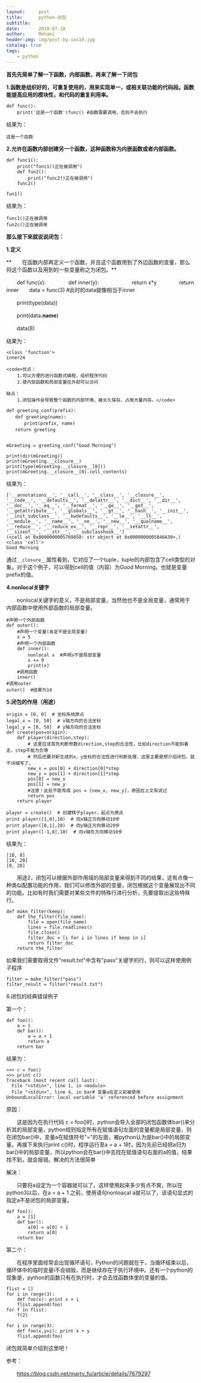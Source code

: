```yaml
---
layout:     post
title:      python-闭包
subtitle:   
date:       2018-07-10
author:     Mehaei
header-img: img/post-bg-ios10.jpg
catalog: true
tags:
    - python
---
```

**首先先简单了解一下函数，内部函数，再来了解一下闭包**

**1.函数是组织好的，可重复使用的，用来实现单一，或相关联功能的代码段。函数能提高应用的模块性，和代码的重复利用率。**

```
def func():
    print('这是一个函数')func() #函数需要调用，否则不会执行
```

结果为：

```
这是一个函数
```

**2.允许在函数内部创建另一个函数，这种函数称为内嵌函数或者内部函数。**

```
def func1():
    print("func1()正在被调用")
    def fun2():
        print("func2()正在被调用")
    func2()

fun1()
```

结果为：

```
func1()正在被调用
fun2c()正在被调用
```

**那么接下来就说说闭包：**

**1.定义**

**　　在函数内部再定义一个函数，并且这个函数用到了外边函数的变量，那么将这个函数以及用到的一些变量称之为闭包。**

　　def func(x):    　　　　def inner(y):        　　　　　　return x*y    　　　　return inner　　data = func(3) #此时的data就像相当于inner

　　print(type(data))

　　print(data.__name__)

　　data(8)

结果为：

```
<class 'function'>
inner24
```

```
<code>优点：
    1.可以方便的进行函数式编程，组织程序代码
    2.使内部函数和局部变量在外部可以访问

缺点：
    1.闭包操作会导致整个函数的内部环境，被长久保存，占用大量内存。</code>
```

```
def greeting_conf(prefix):
　　def greeting(name):
　　　　print(prefix, name)
　　return greeting


mGreeting = greeting_conf("Good Morning")

print(dir(mGreeting))
print(mGreeting.__closure__)
print(type(mGreeting.__closure__[0]))
print(mGreeting.__closure__[0].cell_contents)
```

结果为：

```
['__annotations__', '__call__', '__class__', '__closure__', '__code__', '__defaults__', '__delattr__', '__dict__', '__dir__', '__doc__', '__eq__', '__format__', '__ge__', '__get__', '__getattribute__', '__globals__', '__gt__', '__hash__', '__init__', '__init_subclass__', '__kwdefaults__', '__le__', '__lt__', '__module__', '__name__', '__ne__', '__new__', '__qualname__', '__reduce__', '__reduce_ex__', '__repr__', '__setattr__', '__sizeof__', '__str__', '__subclasshook__']
(<cell at 0x0000000005769858: str object at 0x0000000005846A30>,)
<class 'cell'>
Good Morning
```

通过`__closure__`属性看到，它对应了一个tuple，tuple的内部包含了cell类型的对象。对于这个例子，可以得到cell的值（内容）为Good Morning，也就是变量prefix的值。

**4.nonlocal关键字**

　　nonlocal关键字的意义，不是局部变量，当然他也不是全局变量，通常用于内部函数中使用外部函数的局部变量。

```
#声明一个外部函数
def outer():
    #声明一个变量(肯定不是全局变量)
    x = 5
    #声明一个内部函数
    def inner():
        nonlocal x  #声明x不是局部变量
        x += 9
        print(x)
    #调用函数
    inner()
#调用outer
outer()  #结果为14
```

**5.闭包的作用（用途）**

```
origin = [0, 0]  # 坐标系统原点
legal_x = [0, 50]  # x轴方向的合法坐标
legal_y = [0, 50]  # y轴方向的合法坐标
def create(pos=origin):
    def player(direction,step):
        # 这里应该首先判断参数direction,step的合法性，比如direction不能斜着走，step不能为负等
        # 然后还要对新生成的x，y坐标的合法性进行判断处理，这里主要是想介绍闭包，就不详细写了。
        new_x = pos[0] + direction[0]*step
        new_y = pos[1] + direction[1]*step
        pos[0] = new_x
        pos[1] = new_y
        #注意！此处不能写成 pos = [new_x, new_y]，原因在上文有说过
        return pos
    return player
 
player = create()  # 创建棋子player，起点为原点
print player([1,0],10)  # 向x轴正方向移动10步
print player([0,1],20)  # 向y轴正方向移动20步
print player([-1,0],10)  # 向x轴负方向移动10步
```

结果为：

```
[10, 0]
[10, 20]
[0, 20]
```

　　用途2，闭包可以根据外部作用域的局部变量来得到不同的结果，这有点像一种类似配置功能的作用，我们可以修改外部的变量，闭包根据这个变量展现出不同的功能。比如有时我们需要对某些文件的特殊行进行分析，先要提取出这些特殊行。

```
def make_filter(keep):
    def the_filter(file_name):
        file = open(file_name)
        lines = file.readlines()
        file.close()
        filter_doc = [i for i in lines if keep in i]
        return filter_doc
    return the_filter
```

如果我们需要取得文件"result.txt"中含有"pass"关键字的行，则可以这样使用例子程序

```
filter = make_filter("pass")
filter_result = filter("result.txt")
```

6.闭包的经典错误例子

第一个：

```
def foo():
    a = 1
    def bar():
        a = a + 1
        return a
    return bar
```

结果为：

```
>>> c = foo()
>>> print c()
Traceback (most recent call last):
  File "<stdin>", line 1, in <module>
  File "<stdin>", line 4, in bar# 变量a在定义前被使用
UnboundLocalError: local variable 'a' referenced before assignment
```

原因：

　　这是因为在执行代码 c = foo()时，python会导入全部的闭包函数体bar()来分析其的局部变量，python规则指定所有在赋值语句左面的变量都是局部变量，则在闭包bar()中，变量a在赋值符号"="的左面，被python认为是bar()中的局部变量。再接下来执行print c()时，程序运行至a = a + 1时，因为先前已经把a归为bar()中的局部变量，所以python会在bar()中去找在赋值语句右面的a的值，结果找不到，就会报错。解决的方法很简单

解决：

　　只要将a设定为一个容器就可以了。这样使用起来多少有点不爽，所以在python3以后，在a = a + 1 之前，使用语句nonloacal a就可以了，该语句显式的指定a不是闭包的局部变量。

```
def foo():
    a = [1]
    def bar():
        a[0] = a[0] + 1
        return a[0]
    return bar
```

第二个：

　　在程序里面经常会出现循环语句，Python的问题就在于，当循环结束以后，循环体中的临时变量i不会销毁，而是继续存在于执行环境中。还有一个python的现象是，python的函数只有在执行时，才会去找函数体里的变量的值。

```
flist = []
for i in range(3):
    def foo(x): print x + i
    flist.append(foo)
for f in flist:
    f(2)
```

```
for i in range(3):
    def foo(x,y=i): print x + y
    flist.append(foo)
```

闭包就简单介绍到这里吧！

参考：

　　https://blog.csdn.net/marty_fu/article/details/7679297
